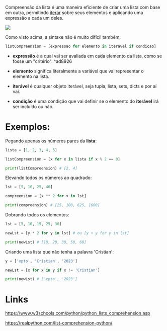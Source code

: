 Compreensão da lista é uma maneira eficiente de criar uma lista com base em outra, permitindo [iterar](../DS%20&%20Iterators/Itarables%20and%20Iterators.md) sobre seus elementos e aplicando uma expressão a cada um deles.

![](Pasted%20image%2020231220231314.png)

Como visto acima, a sintaxe não é muito difícil também:
```python
listCompreension = [expressao for elemento in iteravel if condicao]
```

- **expressão** é a qual vai ser avaliada em cada elemento da lista, como se fosse um "critério".
 ^ad8926
- **elemento** significa literalmente a variável que vai representar o elemento na lista.

- **iterável** é qualquer objeto iterável, seja tupla, lista, sets, dicts e por aí vai.

- **condição** é uma condição que vai definir se o elemento do **iterável** irá ser incluído ou não.

# Exemplos:

Pegando apenas os números pares da **lista**:
```python
lista = [1, 2, 3, 4, 5]

listCompreension = [x for x in lista if x % 2 == 0]

print(listCompreension) # [2, 4]
```

Elevando todos os números ao quadrado:
```python
lst = [5, 10, 25, 40]

compreension = [x ** 2 for x in lst]

print(compreension) # [25, 100, 625, 1600]
```

Dobrando todos os elementos:
```python
lst = [5, 10, 15, 25, 30]

newLst = [y * 2 for y in lst] # ou [y + y for y in lst]

print(newLst) # [10, 20, 30, 50, 60]
```

Criando uma lista que não tenha a palavra 'Cristian':
```python
y = ['xpto', 'Cristian', '2023']

newLst = [x for x in y if x != 'Cristian']

print(newLst) # ['xpto', '2023']
```

# Links

https://www.w3schools.com/python/python_lists_comprehension.asp

https://realpython.com/list-comprehension-python/